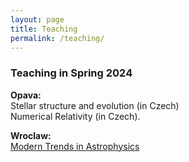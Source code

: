 ```yaml
---
layout: page
title: Teaching
permalink: /teaching/
---
```


### Teaching in Spring 2024

**Opava:**  
Stellar structure and evolution (in Czech)  
Numerical Relativity (in Czech). 

**Wroclaw:**  
[Modern Trends in Astrophysics](https://murbanec.github.io/jekyll/update/2024/06/07/Modern-trends.html)